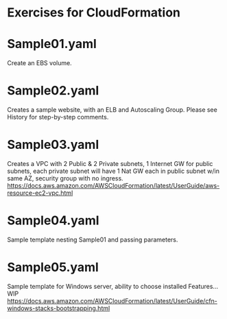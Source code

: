 # Exercises for CloudFormation

# Sample01.yaml
Create an EBS volume.
# Sample02.yaml
Creates a sample website, with an ELB and Autoscaling Group.  Please see History for step-by-step comments.
# Sample03.yaml
Creates a VPC with 2 Public & 2 Private subnets, 1 Internet GW for public subnets, each private subnet will have 1 Nat GW each in public subnet w/in same AZ, security group with no ingress.
https://docs.aws.amazon.com/AWSCloudFormation/latest/UserGuide/aws-resource-ec2-vpc.html
# Sample04.yaml
Sample template nesting Sample01 and passing parameters.
# Sample05.yaml
Sample template for Windows server, ability to choose installed Features... WIP
https://docs.aws.amazon.com/AWSCloudFormation/latest/UserGuide/cfn-windows-stacks-bootstrapping.html
